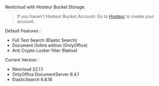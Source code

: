 Nextcloud with Hosteur Bucket Storage.

>If you haven't Hosteur Bucket Account: Go to [Hosteur](https://www.hosteur.com/business/stockage/bucket) to create your account.

Default Features :
 - Full Text Search (Elastic Search)
 - Document Online edition (OnlyOffice)
 - Anti Crypto Locker filter (Native)

Current Version :
- Nexcloud 22.1.1
- OnlyOffice DocumentServer 6.4.1
- ElasticSearch 6.8.18